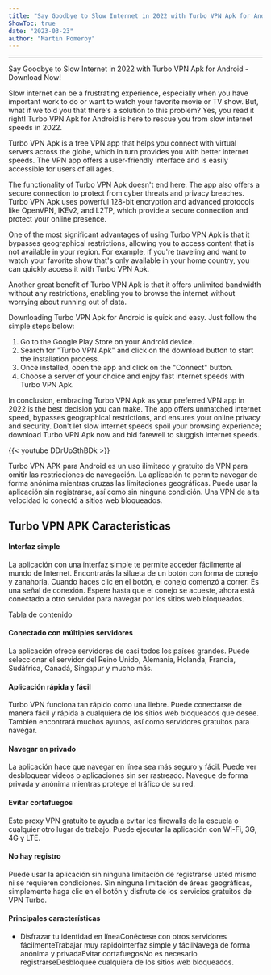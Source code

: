 ```yaml
---
title: "Say Goodbye to Slow Internet in 2022 with Turbo VPN Apk for Android - Download Now!"
ShowToc: true 
date: "2023-03-23"
author: "Martin Pomeroy"
---
```

*****
Say Goodbye to Slow Internet in 2022 with Turbo VPN Apk for Android - Download Now!

Slow internet can be a frustrating experience, especially when you have important work to do or want to watch your favorite movie or TV show. But, what if we told you that there's a solution to this problem? Yes, you read it right! Turbo VPN Apk for Android is here to rescue you from slow internet speeds in 2022.

Turbo VPN Apk is a free VPN app that helps you connect with virtual servers across the globe, which in turn provides you with better internet speeds. The VPN app offers a user-friendly interface and is easily accessible for users of all ages.

The functionality of Turbo VPN Apk doesn't end here. The app also offers a secure connection to protect from cyber threats and privacy breaches. Turbo VPN Apk uses powerful 128-bit encryption and advanced protocols like OpenVPN, IKEv2, and L2TP, which provide a secure connection and protect your online presence.

One of the most significant advantages of using Turbo VPN Apk is that it bypasses geographical restrictions, allowing you to access content that is not available in your region. For example, if you're traveling and want to watch your favorite show that's only available in your home country, you can quickly access it with Turbo VPN Apk.

Another great benefit of Turbo VPN Apk is that it offers unlimited bandwidth without any restrictions, enabling you to browse the internet without worrying about running out of data.

Downloading Turbo VPN Apk for Android is quick and easy. Just follow the simple steps below:

1. Go to the Google Play Store on your Android device.
2. Search for "Turbo VPN Apk" and click on the download button to start the installation process.
3. Once installed, open the app and click on the "Connect" button.
4. Choose a server of your choice and enjoy fast internet speeds with Turbo VPN Apk.

In conclusion, embracing Turbo VPN Apk as your preferred VPN app in 2022 is the best decision you can make. The app offers unmatched internet speed, bypasses geographical restrictions, and ensures your online privacy and security. Don't let slow internet speeds spoil your browsing experience; download Turbo VPN Apk now and bid farewell to sluggish internet speeds.

{{< youtube DDrUpSthBDk >}} 



Turbo VPN APK para Android es un uso ilimitado y gratuito de VPN para omitir las restricciones de navegación. La aplicación te permite navegar de forma anónima mientras cruzas las limitaciones geográficas. Puede usar la aplicación sin registrarse, así como sin ninguna condición. Una VPN de alta velocidad lo conectó a sitios web bloqueados.
 
## Turbo VPN APK Caracteristicas
 
#### Interfaz simple
 
La aplicación con una interfaz simple te permite acceder fácilmente al mundo de Internet. Encontrarás la silueta de un botón con forma de conejo y zanahoria. Cuando haces clic en el botón, el conejo comenzó a correr. Es una señal de conexión. Espere hasta que el conejo se acueste, ahora está conectado a otro servidor para navegar por los sitios web bloqueados.
 
Tabla de contenido
 
#### Conectado con múltiples servidores
 
La aplicación ofrece servidores de casi todos los países grandes. Puede seleccionar el servidor del Reino Unido, Alemania, Holanda, Francia, Sudáfrica, Canadá, Singapur y mucho más.
 
#### Aplicación rápida y fácil
 
Turbo VPN funciona tan rápido como una liebre. Puede conectarse de manera fácil y rápida a cualquiera de los sitios web bloqueados que desee. También encontrará muchos ayunos, así como servidores gratuitos para navegar.
 
#### Navegar en privado
 
La aplicación hace que navegar en línea sea más seguro y fácil. Puede ver desbloquear videos o aplicaciones sin ser rastreado. Navegue de forma privada y anónima mientras protege el tráfico de su red.
 
#### Evitar cortafuegos
 
Este proxy VPN gratuito te ayuda a evitar los firewalls de la escuela o cualquier otro lugar de trabajo. Puede ejecutar la aplicación con Wi-Fi, 3G, 4G y LTE.
 
#### No hay registro
 
Puede usar la aplicación sin ninguna limitación de registrarse usted mismo ni se requieren condiciones. Sin ninguna limitación de áreas geográficas, simplemente haga clic en el botón y disfrute de los servicios gratuitos de VPN Turbo.
 
#### Principales características
 
- Disfrazar tu identidad en líneaConéctese con otros servidores fácilmenteTrabajar muy rapidoInterfaz simple y fácilNavega de forma anónima y privadaEvitar cortafuegosNo es necesario registrarseDesbloquee cualquiera de los sitios web bloqueados.




